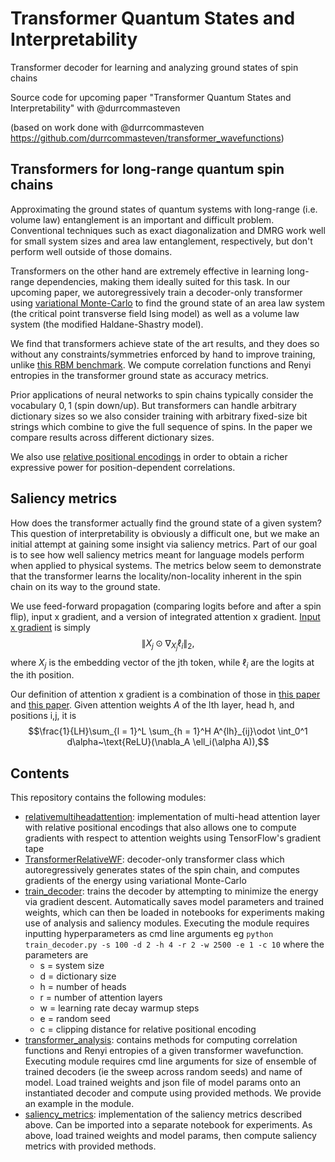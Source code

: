 # Transformer Quantum States and Interpretability  
Transformer decoder for learning and analyzing ground states of spin chains  

Source code for upcoming paper "Transformer Quantum States and Interpretability" with @durrcommasteven 

(based on work done with @durrcommasteven https://github.com/durrcommasteven/transformer_wavefunctions)

## Transformers for long-range quantum spin chains 

Approximating the ground states of quantum systems with long-range (i.e. volume law) entanglement is an 
important and difficult problem. Conventional techniques such as exact diagonalization and DMRG work well for small system sizes and area law entanglement, respectively, but don't perform well outside of those domains. 

Transformers on the other hand are extremely effective in learning long-range dependencies, making them ideally suited for this task. In our upcoming paper, we autoregressively train a decoder-only transformer using [variational Monte-Carlo](https://journals.aps.org/prresearch/abstract/10.1103/PhysRevResearch.2.023358) to find the ground state of an area law system (the critical point transverse field Ising model) as well as a volume law system (the modified Haldane-Shastry model). 

We find that transformers achieve state of the art results, and they does so without any constraints/symmetries enforced by hand to improve training, unlike [this RBM benchmark](https://journals.aps.org/prx/abstract/10.1103/PhysRevX.7.021021). We compute correlation functions and Renyi entropies in the transformer ground state as accuracy metrics.  

Prior applications of neural networks to spin chains typically consider the vocabulary $0, 1$ (spin down/up). But transformers can handle arbitrary dictionary sizes so we also consider training with arbitrary fixed-size bit strings which combine to give the full sequence of spins. In the paper we compare results across different dictionary sizes.   

We also use [relative positional encodings](https://arxiv.org/abs/1803.02155) in order to obtain a richer expressive power for position-dependent correlations.    

## Saliency metrics 

How does the transformer actually find the ground state of a given system? This question of interpretability is obviously a difficult one, but we make an initial attempt at gaining some insight via saliency metrics. Part of our goal is to see how well saliency metrics meant for language models perform when applied to physical systems. The metrics below seem to demonstrate that the transformer learns the locality/non-locality inherent in the spin chain on its way to the ground state.  

We use feed-forward propagation (comparing logits before and after a spin flip), input x gradient, and a version of integrated attention x gradient. [Input x gradient](https://jalammar.github.io/illustrated-transformer/) is simply $$\lVert X_j \odot \nabla_{X_j}\ell_i \lVert_2,$$ where $X_{j}$ is the embedding vector of the jth token, while $\ell_i$ are the logits at the ith position. 

Our definition of attention x gradient is a combination of those in [this paper](https://arxiv.org/abs/2204.11073) and [this paper](https://arxiv.org/pdf/2004.11207.pdf). Given attention weights $A$ of the lth layer, head h, and positions i,j, it is $$\frac{1}{LH}\sum_{l = 1}^L \sum_{h = 1}^H A^{lh}_{ij}\odot \int_0^1 d\alpha~\text{ReLU}(\nabla_A \ell_i(\alpha A)),$$

## Contents 

This repository contains the following modules: 
* [relativemultiheadattention](relativemultiheadattention.py): implementation of multi-head attention layer with relative positional encodings that also allows one to compute gradients with respect to attention weights using TensorFlow's gradient tape   
* [TransformerRelativeWF](TransformerRelativeWF.py): decoder-only transformer class which autoregressively generates states of the spin chain, and computes gradients of the energy using variational Monte-Carlo 
* [train_decoder](train_decoder.py): trains the decoder by attempting to minimize the energy via gradient descent. Automatically saves model parameters and trained weights, which can then be loaded in notebooks for experiments making use of analysis and saliency modules. Executing the module requires inputting hyperparameters as cmd line arguments eg `python train_decoder.py -s 100 -d 2 -h 4 -r 2 -w 2500 -e 1 -c 10` where the parameters are 
  * s = system size
  * d = dictionary size 
  * h = number of heads
  * r = number of attention layers 
  * w = learning rate decay warmup steps 
  * e = random seed
  * c = clipping distance for relative positional encoding 
* [transformer_analysis](transformer_analysis.py): contains methods for computing correlation functions and Renyi entropies of a given transformer wavefunction. Executing module requires cmd line arguments for size of ensemble of trained decoders (ie the sweep across random seeds) and name of model. Load trained weights and json file of model params onto an instantiated decoder and compute using provided methods. We provide an example in the module.   
* [saliency_metrics](saliency_metrics.py): implementation of the saliency metrics described above. Can be imported into a separate notebook for experiments. As above, load trained weights and model params, then compute saliency metrics with provided methods. 
